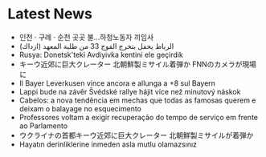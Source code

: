 # Latest News
-  인천 · 구례 · 순천 곳곳 불…하청노동자 끼임사
-  (ازداك) الرباط يحفل بتخرج الفوج 33 من طلبة المعهد
-  Rusya: Donetsk'teki Avdiyivka kentini ele geçirdik
-  キーウ近郊に巨大クレーター 北朝鮮製ミサイル着弾か FNNのカメラが現場に
-  Il Bayer Leverkusen vince ancora e allunga a +8 sul Bayern
-  Lappi bude na závěr Švédské rallye hájit více než minutový náskok
-  Cabelos: a nova tendência em mechas que todas as famosas querem e deixam o balayage no esquecimento
-  Professores voltam a exigir recuperação do tempo de serviço em frente ao Parlamento
-  ウクライナの首都キーウ近郊に巨大クレーター 北朝鮮製ミサイルが着弾か
-  Hayatın derinliklerine inmeden asla mutlu olamazsınız
